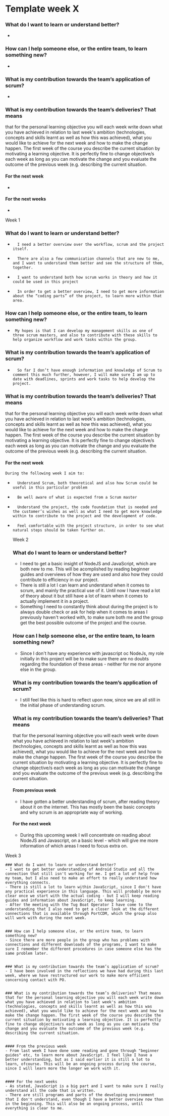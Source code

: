 # Template week X
### What do I want to learn or understand better?
-


### How can I help someone else, or the entire team, to learn something new?
-


### What is my contribution towards the team’s application of scrum?
-

### What is my contribution towards the team’s deliveries? That means 
that for the personal learning objective you will each week write down 
what you have achieved in relation to last week's ambition (technologies, concepts and skills learnt as well as how this was achieved), what you would like to achieve for the next week and how to make the change happen. The first week of the course you describe the current situation by motivating a learning objective. It is perfectly fine to change objective/s each week as long as you can motivate the change and you evaluate the outcome of the previous week (e.g. describing the current situation.


#### For the next week
-


#### For the next weeks
-


Week 1


### What do I want to learn or understand better?
-       I need a better overview over the workflow, scrum and the project itself.
-       There are also a few communication channels that are new to me, and I want to understand them better and see the structure of them, together.
-       I want to understand both how scrum works in theory and how it could be used in this project
-       In order to get a better overview, I need to get more information about the “coding parts” of the project, to learn more within that area.




### How can I help someone else, or the entire team, to learn something new?
-      My hopes is that I can develop my management skills as one of three scrum masters, and also to contribute with these skills to help organize workflow and work tasks within the group.




### What is my contribution towards the team’s application of scrum?
-   	So far I don’t have enough information and knowledge of Scrum to comment this much further, however, I will make sure I am up to date with deadlines, sprints and work tasks to help develop the project.




### What is my contribution towards the team’s deliveries? That means 
that for the personal learning objective you will each week write down 
what you have achieved in relation to last week's ambition (technologies, 
concepts and skills learnt as well as how this was achieved), what you 
would like to achieve for the next week and how to make the change happen. 
The first week of the course you describe the current situation by 
motivating a learning objective. It is perfectly fine to change objective/s 
each week as long as you can motivate the change and you evaluate the 
outcome of the previous week (e.g. describing the current situation.


####    For the next week
    During the following week I aim to:
-       Understand Scrum, both theoretical and also how Scrum could be useful in this particular problem
- 	    Be well aware of what is expected from a Scrum master
- 	    Understand the project, the code foundation that is needed and the customer’s wishes as well as what I need to get more knowledge within to contribute to the project and the development of code.
- 	    Feel comfortable with the project structure, in order to see what natural steps should be taken further on.


	Week 2


	### What do I want to learn or understand better?
	- I need to get a basic insight of NodeJS and JavaScript, which are both new to me. This will be acomplished by reading beginner guides and overviews of how they are used and also how they could contribute to efficiency in our project.
	- There is still a lot I can learn and understand when it comes to scrum, and mainly the practical use of it. Until now I have read a lot of theory about it but still have a lot of learn when it comes to actually implement it in a project.
	- Something I need to constantly think about during the project is to always double check or ask for help when it comes to areas I previously haven't worked with, to make sure both me and the group get the best possible outcome of the project and the course.


	### How can I help someone else, or the entire team, to learn something new?
	- Since I don't have any experience with javascript oc NodeJs, my role initially in this project will be to make sure there are no doubts regarding the foundation of these areas - neither for me nor anyone else in the group. 


	### What is my contribution towards the team’s application of scrum?
	- I still feel like this is hard to reflect upon now, since we are all still in the initial phase of understanding scrum.


	### What is my contribution towards the team’s deliveries? That means 
	that for the personal learning objective you will each week write down 
	what you have achieved in relation to last week's ambition (technologies, 
	concepts and skills learnt as well as how this was achieved), what you 
	would like to achieve for the next week and how to make the change happen. 
	The first week of the course you describe the current situation by 
	motivating a learning objective. It is perfectly fine to change objective/s 
	each week as long as you can motivate the change and you evaluate the 
	outcome of the previous week (e.g. describing the current situation.


	#### From previous week
	- I have gotten a better understanding of scrum, after reading theory about it on the internet. This has mostly been the basic concepts and why scrum is an appropriate way of working.


	#### For the next week
	- During this upcoming week I will concentrate on reading about NodeJS and Javascript, on a basic level - which will give me more information of which areas I need to focus extra on.

Week 3

	### What do I want to learn or understand better?
	- I want to get better understanding of Android Studio and all the connection that still isn't working for me. I get a lot of help from my team, but I also need to make an effort to really understand how everything connects.
	- There is still a lot to learn within JavaScript, since I don't have any practical experience in this language. This will probably be more clear once we start with the actual coding - but I will keep reading guides and information about JavaScript, to keep learning.
	- After the meeting with the Tug Boat Operator I have come to the understanding that I also need to get a closer look at the different connections that is available through PortCDM, which the group also will work with during the next week.


	### How can I help someone else, or the entire team, to learn something new?
	- Since there are more people in the group who has problems with connections and different downloads of the programs, I want to make sure I remember the different procedures in case someone else has the same problem later. 


	### What is my contribution towards the team’s application of scrum?
	- I have been involved in the reflections we have had during this last week, where we have restructured our work to make more efficient concerning contact with PO.


	### What is my contribution towards the team’s deliveries? That means that for the personal learning objective you will each week write down what you have achieved in relation to last week's ambition (technologies, concepts and skills learnt as well as how this was achieved), what you would like to achieve for the next week and how to make the change happen. The first week of the course you describe the current situation by motivating a learning objective. It is perfectly fine to change objective/s each week as long as you can motivate the change and you evaluate the outcome of the previous week (e.g. describing the current situation.


	#### From the previous week
	- From last week I have done some reading and gone through "beginner guides" etc, to learn more about JavaScript. I feel like I have a better understanding, but as I said earlier it is still a lot to learn, ofcourse. This will be an ongoing process during the course, since I will learn more the longer we work with it.


	#### For the next weeks
	- As stated, JavaScript is a big part and I want to make sure I really understand all the code that is written.
	- There are still programs and parts of the developing environment that I don't understand, even though I have a better overview now than in the beginning. This will also be an ongoing process, until everything is clear to me.
